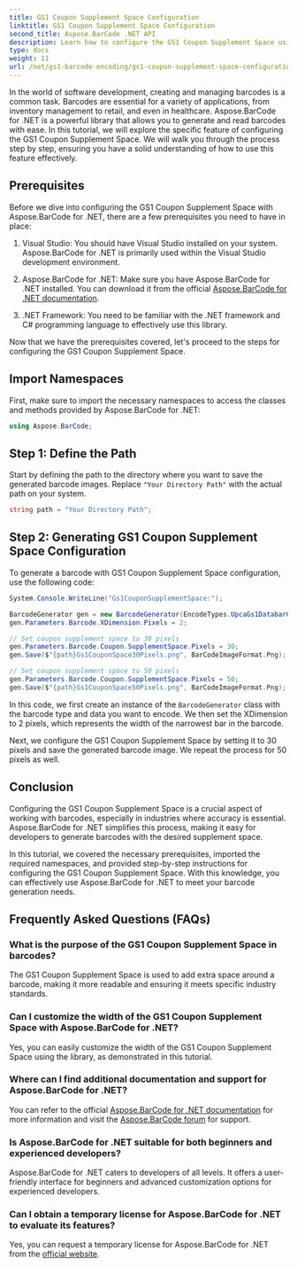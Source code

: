 ```yaml
---
title: GS1 Coupon Supplement Space Configuration
linktitle: GS1 Coupon Supplement Space Configuration
second_title: Aspose.BarCode .NET API
description: Learn how to configure the GS1 Coupon Supplement Space using Aspose.BarCode for .NET. Follow our step-by-step guide to master this feature.
type: docs
weight: 11
url: /net/gs1-barcode-encoding/gs1-coupon-supplement-space-configuration/
---
```


In the world of software development, creating and managing barcodes is a common task. Barcodes are essential for a variety of applications, from inventory management to retail, and even in healthcare. Aspose.BarCode for .NET is a powerful library that allows you to generate and read barcodes with ease. In this tutorial, we will explore the specific feature of configuring the GS1 Coupon Supplement Space. We will walk you through the process step by step, ensuring you have a solid understanding of how to use this feature effectively.

## Prerequisites

Before we dive into configuring the GS1 Coupon Supplement Space with Aspose.BarCode for .NET, there are a few prerequisites you need to have in place:

1. Visual Studio: You should have Visual Studio installed on your system. Aspose.BarCode for .NET is primarily used within the Visual Studio development environment.

2. Aspose.BarCode for .NET: Make sure you have Aspose.BarCode for .NET installed. You can download it from the official [Aspose.BarCode for .NET documentation](https://reference.aspose.com/barcode/net/).

3. .NET Framework: You need to be familiar with the .NET framework and C# programming language to effectively use this library.

Now that we have the prerequisites covered, let's proceed to the steps for configuring the GS1 Coupon Supplement Space.

## Import Namespaces

First, make sure to import the necessary namespaces to access the classes and methods provided by Aspose.BarCode for .NET:

```csharp
using Aspose.BarCode;
```

## Step 1: Define the Path

Start by defining the path to the directory where you want to save the generated barcode images. Replace `"Your Directory Path"` with the actual path on your system.

```csharp
string path = "Your Directory Path";
```

## Step 2: Generating GS1 Coupon Supplement Space Configuration

To generate a barcode with GS1 Coupon Supplement Space configuration, use the following code:

```csharp
System.Console.WriteLine("Gs1CouponSupplementSpace:");

BarcodeGenerator gen = new BarcodeGenerator(EncodeTypes.UpcaGs1DatabarCoupon, "123456789012(8110)ASPOSE");
gen.Parameters.Barcode.XDimension.Pixels = 2;

// Set coupon supplement space to 30 pixels
gen.Parameters.Barcode.Coupon.SupplementSpace.Pixels = 30;
gen.Save($"{path}Gs1CouponSpace30Pixels.png", BarCodeImageFormat.Png);

// Set coupon supplement space to 50 pixels
gen.Parameters.Barcode.Coupon.SupplementSpace.Pixels = 50;
gen.Save($"{path}Gs1CouponSpace50Pixels.png", BarCodeImageFormat.Png);
```

In this code, we first create an instance of the `BarcodeGenerator` class with the barcode type and data you want to encode. We then set the XDimension to 2 pixels, which represents the width of the narrowest bar in the barcode. 

Next, we configure the GS1 Coupon Supplement Space by setting it to 30 pixels and save the generated barcode image. We repeat the process for 50 pixels as well.

## Conclusion

Configuring the GS1 Coupon Supplement Space is a crucial aspect of working with barcodes, especially in industries where accuracy is essential. Aspose.BarCode for .NET simplifies this process, making it easy for developers to generate barcodes with the desired supplement space.

In this tutorial, we covered the necessary prerequisites, imported the required namespaces, and provided step-by-step instructions for configuring the GS1 Coupon Supplement Space. With this knowledge, you can effectively use Aspose.BarCode for .NET to meet your barcode generation needs.

## Frequently Asked Questions (FAQs)

### What is the purpose of the GS1 Coupon Supplement Space in barcodes?
The GS1 Coupon Supplement Space is used to add extra space around a barcode, making it more readable and ensuring it meets specific industry standards.

### Can I customize the width of the GS1 Coupon Supplement Space with Aspose.BarCode for .NET?
Yes, you can easily customize the width of the GS1 Coupon Supplement Space using the library, as demonstrated in this tutorial.

### Where can I find additional documentation and support for Aspose.BarCode for .NET?
You can refer to the official [Aspose.BarCode for .NET documentation](https://reference.aspose.com/barcode/net/) for more information and visit the [Aspose.BarCode forum](https://forum.aspose.com/c/barcode/13) for support.

### Is Aspose.BarCode for .NET suitable for both beginners and experienced developers?
Aspose.BarCode for .NET caters to developers of all levels. It offers a user-friendly interface for beginners and advanced customization options for experienced developers.

### Can I obtain a temporary license for Aspose.BarCode for .NET to evaluate its features?
Yes, you can request a temporary license for Aspose.BarCode for .NET from the [official website](https://purchase.aspose.com/temporary-license/).
